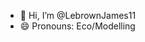 - 👋 Hi, I’m @LebrownJames11
- 😄 Pronouns: Eco/Modelling


<!---
LebrownJames11/LebrownJames11 is a ✨ special ✨ repository because its `README.md` (this file) appears on your GitHub profile.
You can click the Preview link to take a look at your changes.
--->
